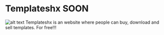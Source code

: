 # Templateshx SOON
![alt text](https://img.shields.io/github/directory-file-count/puzzleshockk1/templateXZ?style=flat-square)
Templateshx is an website where people can buy, download and sell templates. For free!!!
